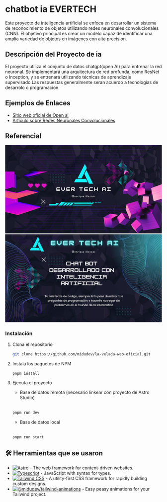
# chatbot ia EVERTECH

Este proyecto de inteligencia artificial se enfoca en desarrollar un sistema de reconocimiento de objetos utilizando redes neuronales convolucionales (CNN). El objetivo principal es crear un modelo capaz de identificar una amplia variedad de objetos en imágenes con alta precisión.

## Descripción del Proyecto de ia

El proyecto utiliza el conjunto de datos chatgpt(open AI) para entrenar la red neuronal. Se implementará una arquitectura de red profunda, como ResNet o Inception, y se entrenará utilizando técnicas de aprendizaje supervisado.Las respuestas generalmente seran acuerdo a tecnologias de desarrolo o programacion.

## Ejemplos de Enlaces

- [Sitio web oficial de Open ai](https://openai.com/api/)
- [Artículo sobre Redes Neuronales Convolucionales](https://www.tensorflow.org/tutorials/images/cnn)

##  Referencial

![Ejemplo de Imagen de Reconocimiento de Objetos](./web/img/basicmd.png)
![Ejemplo de Imagen de Reconocimiento de Objetos](./web/img/bannermd.png)


### Instalación

1. Clona el repositorio

   ```sh
   git clone https://github.com/midudev/la-velada-web-oficial.git
   ```

2. Instala los paquetes de NPM

   ```sh
   pnpm install
   ```

3. Ejecuta el proyecto
   - Base de datos remota (necesario linkear con proyecto de Astro Studio)

   ```sh

   pnpm run dev
   ```

   - Base de datos local

   ```sh

   pnpm run start
   ```

## 🛠️ Herramientas que se usaron

- [![Astro][astro-badge]][astro-url] - The web framework for content-driven websites.
- [![Typescript][typescript-badge]][typescript-url] - JavaScript with syntax for types.
- [![Tailwind CSS][tailwind-badge]][tailwind-url] - A utility-first CSS framework for rapidly building custom designs.
- [![@midudev/tailwind-animations][animations-badge]][animations-url] - Easy peasy animations for your Tailwind project.

[astro-url]: https://astro.build/
[typescript-url]: https://www.typescriptlang.org/
[tailwind-url]: https://tailwindcss.com/
[animations-url]: https://tailwindcss-animations.vercel.app/
[astro-badge]: https://img.shields.io/badge/Astro-fff?style=for-the-badge&logo=astro&logoColor=bd303a&color=352563
[typescript-badge]: https://img.shields.io/badge/Typescript-007ACC?style=for-the-badge&logo=typescript&logoColor=white&color=blue
[tailwind-badge]: https://img.shields.io/badge/Tailwind-ffffff?style=for-the-badge&logo=tailwindcss&logoColor=38bdf8
[animations-badge]: https://img.shields.io/badge/@midudev/tailwind-animations-ff69b4?style=for-the-badge&logo=node.js&logoColor=white&color=blue
[contributors-shield]: https://img.shields.io/github/contributors/midudev/la-velada-web-oficial.svg?style=for-the-badge
[contributors-url]: https://github.com/midudev/la-velada-web-oficial/graphs/contributors
[forks-shield]: https://img.shields.io/github/forks/midudev/la-velada-web-oficial.svg?style=for-the-badge
[forks-url]: https://github.com/midudev/la-velada-web-oficial/network/members
[stars-shield]: https://img.shields.io/github/stars/midudev/la-velada-web-oficial.svg?style=for-the-badge
[stars-url]: https://github.com/midudev/la-velada-web-oficial/stargazers
[issues-shield]: https://img.shields.io/github/issues/midudev/la-velada-web-oficial.svg?style=for-the-badge
[issues-url]: https://github.com/midudev/la-velada-web-oficial/issues